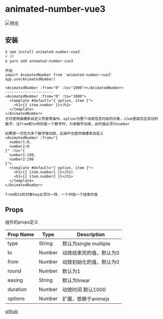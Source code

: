 # animated-number-vue3

![预览](https://oss.tuyashe.top/o_1g6ng2ptqtge44rmk51903aka.gif)

## 安装

```bash
$ npm install animated-number-vue3
# OR
$ yarn add animated-number-vue3
```

```vue
开始
import AnimatedNumber from 'animated-number-vue3'
app.use(AnimatedNumber)

<AnimatedNumber :from="0" :to="1000"></AnimatedNumber>
----------------------
<AnimatedNumber :from="0" :to="1000">
  <template #default="{ option, item }">
    <h1>{{ item.number }}</h1>
  </template>
</AnimatedNumber>
也可使用插槽来自定义界面等操作，option为整个动效包含内容的对象，item里面包含变动的数字，当from和to传的是一个数字时，为单数字动效，此时值必须为number

如果想一次性为多个数字做动效，此插件也提供插槽来自定义
<AnimatedNumber :from="{
  number1:0,
  number2:0
}" :to="{
  number1:100,
  number2:100
}">
  <template #default="{ option, item }">
    <h1>{{ item.number1 }}</h1>
    <h1>{{ item.number2 }}</h1>
  </template>
</AnimatedNumber>

from和to的对象key必须为一样，一个开始一个结束的值
```

## Props

组件的props定义


| Prop Name           | Type   | Description                                                                                                |
| ------------------- | ------ | ---------------------------------------------------------------------------------------------------------- |
| type                | String | 默认为single multiple                                                                                      |
| to                  | Number | 动效结束完的值，默认为0                                                                                    |
| from                | Number | 动效初始化的值，默认为0                                                                                    |
| round  | Number | 默认为1                                                                        |
| easing | String | 默认为linear
| duration | Number |动效时间 默认1000
|options|Number|扩展，依赖于animejs


[github](https://github.com/mrzhouxl/animated-number-vue3)